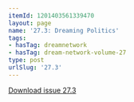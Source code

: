 ```yaml
---
itemId: 1201403561339470
layout: page
name: '27.3: Dreaming Politics'
tags:
- hasTag: dreamnetwork
- hasTag: dream-network-volume-27
type: post
urlSlug: '27.3'
---
```

<a href="files/pdfs/Volume_27/27.3_dreaming_politics.pdf" download="">Download issue 27.3</a>